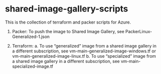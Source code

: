# shared-image-gallery-scripts

This is the collection of terraform and packer scripts for Azure.

1.	Packer: To push the image to Shared Image Gallery, see PackerLinux-Generalized-1.json

2.	Terraform: 
a.	To use “generalized” image from a shared image gallery in a different subscription, see vm-main-generalized-image-windows.tf or vm-main-generalized-image-linux.tf
b.	To use “specialized” image from a shared image gallery in a different subscription, see vm-main-specialized-image.tf
